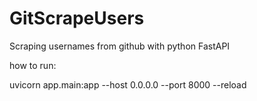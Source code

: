 # GitScrapeUsers
Scraping usernames from github with python FastAPI

how to run:

uvicorn app.main:app --host 0.0.0.0 --port 8000 --reload